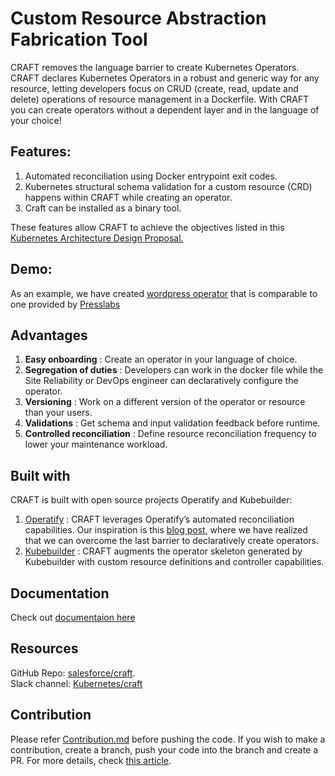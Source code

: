 # Custom Resource Abstraction Fabrication Tool

CRAFT removes the language barrier to create Kubernetes Operators. CRAFT declares Kubernetes Operators in a robust and generic way for any resource, letting developers focus on CRUD (create, read, update and delete) operations of resource management in a Dockerfile. With CRAFT you can create operators without a dependent layer and in the language of your choice!

## Features:

1. Automated reconciliation using Docker entrypoint exit codes.
2. Kubernetes structural schema validation for a custom resource (CRD) happens within CRAFT while creating an operator.
3. Craft can be installed as a binary tool. 

These features allow CRAFT to achieve the objectives listed in this [Kubernetes Architecture Design Proposal.](https://github.com/kubernetes/community/blob/master/contributors/design-proposals/architecture/declarative-application-management.md#bespoke-application-deployment)

## Demo:
As an example, we have created [wordpress operator](https://opensource.salesforce.com/craft/tutorial/index.html) that is comparable to one provided by [Presslabs](https://github.com/presslabs/wordpress-operator)

## Advantages
1. **Easy onboarding** : Create an operator in your language of choice.
2. **Segregation of duties** : Developers can work in the docker file while the Site Reliability or DevOps engineer can declaratively configure the operator.
3. **Versioning** : Work on a different version of the operator or resource than your users.
4. **Validations** : Get schema and input validation feedback before runtime.
5. **Controlled reconciliation** : Define resource reconciliation frequency to lower your maintenance workload.

## Built with
CRAFT is built with open source projects Operatify and Kubebuilder:

1. [Operatify](https://github.com/operatify/operatify) : CRAFT leverages Operatify’s automated reconciliation capabilities. Our inspiration is this [blog post](https://www.stephenzoio.com/kubernetes-operators-for-resource-management/), where we have realized that we can overcome the last barrier to declaratively create operators.
2. [Kubebuilder](https://github.com/kubernetes-sigs/kubebuilder) : CRAFT augments the operator skeleton generated by Kubebuilder with custom resource definitions and controller capabilities.

## Documentation
Check out [documentaion here](https://opensource.salesforce.com/craft/) 

## Resources
GitHub Repo: [salesforce/craft](https://github.com/salesforce/craft).  
Slack channel: [Kubernetes/craft](https://kubernetes.slack.com/archives/C01AD4W4NEP)

## Contribution
Please refer [Contribution.md](Contribution.md) before pushing the code. If you wish to make a contribution, create a branch, push your code into the branch and create a PR. For more details, check [this article](https://opensource.com/article/19/7/create-pull-request-github). 
